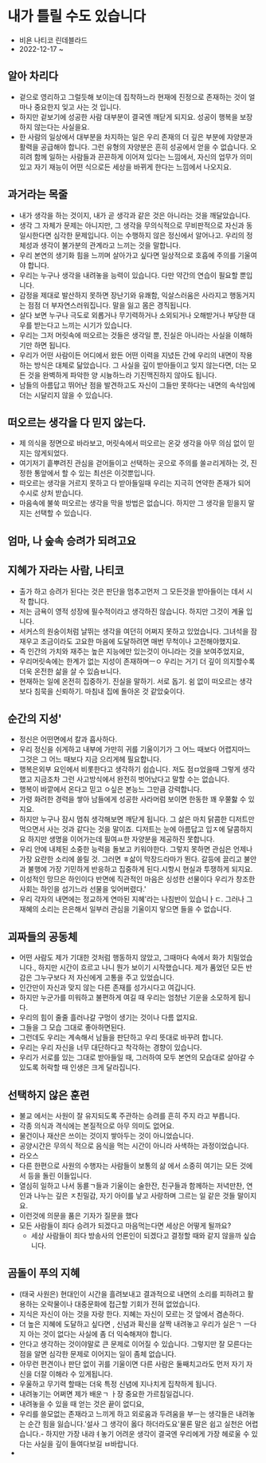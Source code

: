 <!--
📚 내가 틀릴 수도 있습니다. 
-->

# 내가 틀릴 수도 있습니다

- 비욘 나티코 린데블라드
- 2022-12-17 ~

## 알아 차리다

- 겉으로 영리하고 그럴듯해 보이는데 집착하느라 현재에 진정으로 존재하는 것이 얼마나 중요한지 잊고 사는 것 입니다.
- 하지만 겉보기에 성공한 사람 대부분이 결국엔 깨닫게 되지요. 성공이 행복을 보장하지 않는다는 사실을요.
- 한 사람의 일상에서 대부분을 차지하는 일은 우리 존재의 더 깊은 부분에 자양분과 활력을 공급해야 합니다. 그런 유형의 자양분은 흔히 성공에서 얻을 수 없습니다. 오히려 함께 일하는 사람들과 끈끈하게 이어져 있다는 느낌에서, 자신의 업무가 의미 있고 자기 재능이 어떤 식으로든 세상을 바뀌게 한다는 느낌에서 나오지요.

## 과거라는 목줄

- 내가 생각을 하는 것이지, 내가 곧 생각과 같은 것은 아니라는 것을 깨달았습니다.
- 생각 그 자체가 문제는 아니지만, 그 생각을 무의식적으로 무비판적으로 자신과 동일시한다면 심각한 문제입니다. 이는 수행하지 않은 정신에서 알어나고. 우리의 정체성과 생각이 불가분의 관계라고 느끼는 것을 말합니다.
- 우리 본연의 생기화 힘을 느끼며 살아가고 싶다면 일상적으로 호흡에 주의를 기울여야 합니다.
- 우리는 누구나 생각을 내려놓을 능력이 있습니다. 다만 약간의 연습이 필요할 뿐입니다.
- 감정을 제대로 발산하지 못하면 장난기와 유쾌함, 익살스러움은 사라지고 행동거지는 점점 더 부자연스러워집니다. 말을 잃고 몸은 경직됩니다.
- 살다 보면 누구나 극도로 외롭거나 무기력하거나 소외되거나 오해받거나 부당한 대우를 받는다고 느끼는 시기가 있습니다.
- 우리는 그저 머릿속에 떠오르는 것들은 생각일 뿐, 진실은 아니라는 사실을 이해하기만 하면 됩니다.
- 우리가 어떤 사람이든 어디에서 왔든 어떤 이력을 지녔든 간에 우리의 내면이 작용 하는 방식은 대체로 닮았습니다. 그 사실을 깊이 받아들이고 잊지 않는다면, 더는 모든 것을 완벽하게 파악한 양 시늉하느라 기진맥진하지 않아도 됩니다.
- 남들의 아름답고 뛰어난 점을 발견하고도 자신이 그들만 못하다는 내면의 속삭임에 더는 시달리지 않을 수 있습니다.

## 떠오르는 생각을 다 믿지 않는다.

- 제 의식을 정면으로 바라보고, 머릿속에서 떠오르는 온갖 생각을 아무 의심 없이 믿지는 않게되었다.
- 여기저기 흩뿌려진 관심을 걷어들이고 선택하는 곳으로 주의를 쏠ㄹ리게하는 것, 진정한 통앞에서 할 수 있는 최선은 이것뿐입니다.
- 떠오르는 생각을 거르지 못하고 다 받아들일때 우리는 지극히 연약한 존재가 되어 수시로 상처 받습니다.
- 마음속에 불쑥 떠오르는 생각을 막을 방법은 없습니다. 하지만 그 생각을 믿을지 말지는 선택할 수 있습니다.

## 엄마, 나 숲속 승려가 되려고요

## 지혜가 자라는 사람, 나티코

- 출가 하고 승려가 된다는 것은 판단을 멈추고먼저 그 모든것을 받아들이는 데서 시작 합니다.
- 저는 금욕이 영적 성장에 필수적이라고 생각하진 않습니다. 하지만 그것이 계율 입니다.
- 서커스의 원숭이처럼 날뛰는 생각을 여던히 어쩌지 못하고 있었습니다. 그녀석을 잠재우고 조금이라도 고요한 마음에 도달하려면 매번 무척이나 고전해야했지요.
- 즉 인간의 가치와 재주는 높은 지능에만 있는것이 아니라는 것을 보여주었지요,
- 우리머릿속에는 한계가 없는 지성이 존재하며ㅡㅇ 우리는 거기 더 깊이 의지할수록 더욱 온전한 삶을 살 수 있슴ㅂ니다.
- 현재하는 일에 온전히 집중하기. 진실을 말하기. 서로 돕기. 쉼 없이 떠오르는 생각보다 침묵을 신뢰하기. 마침내 집에 돌아온 것 같았슺이다.

## 순간의 지성'

- 정신은 어떤면에서 칼과 흡사하다.
- 우리 정신을 쉬게하고 내부에 가만히 귀를 기울이기가 그 어느 때보다 어렵지마느 그것은 그 어느 때보다 지금 으리게헤 필요합니다.
- 행복은외부 요인에서 비롯한다고 생각하기 쉽습니다. 저도 점ㅁ었을때 그렇게 생각했고 지금조차 그런 사고방식에서 완전히 벗어났다고 말할 수는 없습니다.
- 행복이 바깥에서 온다고 믿고 ㅇ싶은 본능느 그만큼 강력합니다.
- 가령 화려한 경력을 쌓아 남들에게 성공한 사라머럼 보이면 한동한 꽤 우쭐핧 수 있지요.
- 하지만 누구나 잠시 멈춰 생각해보면 깨닫게 됩니다. 그 삶은 마치 닭콤한 디저트만 먹으면서 사는 것과 같다는 것을 말이죠. 디저트는 눈에 아름답고 입ㅈ에 달콤하지요 하지만 생명을 이어가는데 필여ㅛ한 자양분을 제공하진 못합니다.
- 우리 안에 내제된 소중한 능력을 돌보고 키워야한다. 그렇지 못하면 관심은 언제나 가장 요란한 소리에 쏠릴 것. 그러면 ㅎ삶이 막장드라마가 뙨다. 갈등에 끌리고 불안과 불행에 가장 기민하게 반응하고 집중하게 된다.시항시 현실과 투쟁하게 되지요.
- 이성적인 망므은 하인이다 반면에 직관적인 마음은 싱성한 선물이다 우리가 창조한 사회는 하인을 섬기느라 선물을 잊어버렸다.'
- 우리 각자의 내면에는 정교하게 연마된 지혜'라는 나침반이 있습니ㅏㄷ. 그러나 그재혜의 소리는 은은해서 일부러 관심을 기울이지 앟으면 들을 수 없습니다.

## 괴짜들의 공동체

- 어떤 사람도 제가 기대한 것처럼 행동하지 않았고, 그때마다 속에서 화가 치밀었습니다., 하지만 시간이 흐르고 나니 뭔가 보이기 시작했습니다. 제가 품었던 모든 반감은 그누구보다 저 자신에게 고통을 주고 있었습니다.
- 인간만이 자신과 맞지 않는 다른 존재를 성가시다고 여깁니다.
- 하지만 누군가를 미워하고 불편하게 여길 때 우리는 엄청난 기운을 소모하게 됩니다.
- 우리의 힘이 줄줄 흘러나갈 구멍이 생기는 것이나 다름 없지요.
- 그들을 그 모습 그대로 좋아하면된다.
- 그런데도 우리는 계속해서 남들을 판단하고 우리 뜻대로 바꾸려 합니다.
- 우리는 우리 자신을 너무 대단하다고 착각하는 경향이 있습니다.
- 우리가 서로를 있는 그대로 받아들일 때, 그러하여 모두 본연의 모습대로 살아갈 수 있도록 허락할 때 인생은 크게 달라집니다.

## 선택하지 않은 훈련 

- 불교 에서는 사원이 잘 유지되도록 주관하는 승려를 흔히 주지 라고 부릅니다.
- 각종 의식과 격식에는 본질적으로 아무 의미도 없어요.
- 물건이나 재산은 쓰이는 것이지 쌓아두는 것이 아니었습니다. 
- 공양시간은 무의식 적으로 음식을 먹는 시간이 아니라 사색하는 과정이었습니다.
- 라오스
- 다른 한편으로 사원의 수행자는 사람들이 보통의 삶 에서 소중히 여기는 모든 것에서 등을 돌린 이들입니다.
- 열심히 일하고 나서 동룓ㄱ들과 기울이는 술한잔, 친구들과 함께하는 저녁만찬, 연인과 나누는 깊은 ㅈ친밀감, 자기 아이를 낳고 사랑하며 그르는 일 같은 것들 말이지요.
- 이런것에 의문을 품은 기자가 질문을 했다
- 모든 사람들이 죄다 승려가 되겠다고 마음먹는다면 세상은 어떻게 될까요?
  - 세상 사람들이 죄다 방송사의 언론인이 되겠다고 결정할 때와 같지 않을까 싶습니다.

## 곰돌이 푸의 지혜 

- (태국 사원은) 현대인이 시간을 흘려보내고 결과적으로 내면의 소리를 피하려고 활용하는 오락물이나 대중문화에 접근할 기회가 전혀 없었습니다.
- 지식은 자신이 아는 것을 자랑 한다. 지혜는 자신이 모르는 것 앞에서 겸손하다.
- 더 높은 지혜에 도달하고 싶다면 , 신념과 확신을 살짝 내려놓고 우리가 실은ㄱ ㅡ다지 아는 것이 없다는 사실에 좀 더 익숙해져야 합니다.
- 안다고 생각하는 것이야말로 큰 문제로 이어질 수 있습니다. 그렇지만 잘 모른다는 점을 알면 심각한 문제로 이어지는 일이 좀체 없습니다.
- 아무런 편견이나 판단 없이 귀를 기울이면 다른 사람은 둘째치고라도 먼저 자기 자신을 더잘 이해라 수 있게됩니다.
- 우울하고 무기력 할때는 더욱 특정 신념에 지나치게 집착하게 됩니다.
- 내려놓기는 어쩌면 제가 배운ㄱ ㅏ장 중요한 가르침일겁니다.
- 내려놓을 수 있을 때 얻는 것은 끝이 없디요,
- 우리를 쓸모없는 존재라고 느끼게 하고 외로움과 두려움을 부ㅡ는 생각들은 내려놓는 순간 힘을 잃습니다.'설사 그 생각이 옳다 하더라도요'물론 말은 쉽고 실천은 어렵습니다.- 하지만 가장 내랴ㅕ놓기 어려운 생각이 결국엔 우리에게 가장 헤로울 수 있다는 사실을 깊이 들여다보길 ㅂ바랍니다.
- 





<!--
📚 내가 틀릴 수도 있습니다. 
-->